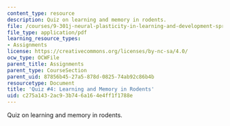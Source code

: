 ```yaml
---
content_type: resource
description: Quiz on learning and memory in rodents.
file: /courses/9-301j-neural-plasticity-in-learning-and-development-spring-2002/c275a1432ac93b746a164e4ff1f1788e_quiz4.pdf
file_type: application/pdf
learning_resource_types:
- Assignments
license: https://creativecommons.org/licenses/by-nc-sa/4.0/
ocw_type: OCWFile
parent_title: Assignments
parent_type: CourseSection
parent_uid: 87856b45-27a5-878d-0825-74ab92c86b4b
resourcetype: Document
title: 'Quiz #4: Learning and Memory in Rodents'
uid: c275a143-2ac9-3b74-6a16-4e4ff1f1788e
---
```

Quiz on learning and memory in rodents.